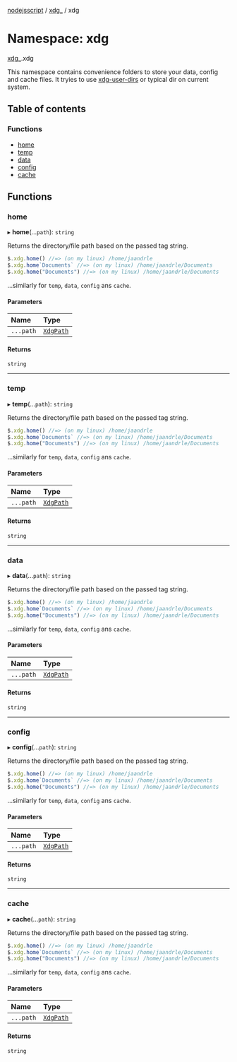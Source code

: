 [nodejsscript](../README.md) / [xdg\_](xdg_.md) / xdg

# Namespace: xdg

[xdg_](xdg_.md).xdg

This namespace contains convenience folders to store your data, config and cache files.
It tryies to use [xdg-user-dirs](https://www.freedesktop.org/wiki/Software/xdg-user-dirs/) or typical dir on current system.

## Table of contents

### Functions

- [home](xdg_.xdg.md#home)
- [temp](xdg_.xdg.md#temp)
- [data](xdg_.xdg.md#data)
- [config](xdg_.xdg.md#config)
- [cache](xdg_.xdg.md#cache)

## Functions

### home

▸ **home**(...`path`): `string`

Returns the directory/file path based on the passed tag string.
```js
$.xdg.home() //=> (on my linux) /home/jaandrle
$.xdg.home`Documents` //=> (on my linux) /home/jaandrle/Documents
$.xdg.home("Documents") //=> (on my linux) /home/jaandrle/Documents
```
…similarly for `temp`, `data`, `config` ans `cache`.

#### Parameters

| Name | Type |
| :------ | :------ |
| `...path` | [`XdgPath`](xdg_.md#xdgpath) |

#### Returns

`string`

___

### temp

▸ **temp**(...`path`): `string`

Returns the directory/file path based on the passed tag string.
```js
$.xdg.home() //=> (on my linux) /home/jaandrle
$.xdg.home`Documents` //=> (on my linux) /home/jaandrle/Documents
$.xdg.home("Documents") //=> (on my linux) /home/jaandrle/Documents
```
…similarly for `temp`, `data`, `config` ans `cache`.

#### Parameters

| Name | Type |
| :------ | :------ |
| `...path` | [`XdgPath`](xdg_.md#xdgpath) |

#### Returns

`string`

___

### data

▸ **data**(...`path`): `string`

Returns the directory/file path based on the passed tag string.
```js
$.xdg.home() //=> (on my linux) /home/jaandrle
$.xdg.home`Documents` //=> (on my linux) /home/jaandrle/Documents
$.xdg.home("Documents") //=> (on my linux) /home/jaandrle/Documents
```
…similarly for `temp`, `data`, `config` ans `cache`.

#### Parameters

| Name | Type |
| :------ | :------ |
| `...path` | [`XdgPath`](xdg_.md#xdgpath) |

#### Returns

`string`

___

### config

▸ **config**(...`path`): `string`

Returns the directory/file path based on the passed tag string.
```js
$.xdg.home() //=> (on my linux) /home/jaandrle
$.xdg.home`Documents` //=> (on my linux) /home/jaandrle/Documents
$.xdg.home("Documents") //=> (on my linux) /home/jaandrle/Documents
```
…similarly for `temp`, `data`, `config` ans `cache`.

#### Parameters

| Name | Type |
| :------ | :------ |
| `...path` | [`XdgPath`](xdg_.md#xdgpath) |

#### Returns

`string`

___

### cache

▸ **cache**(...`path`): `string`

Returns the directory/file path based on the passed tag string.
```js
$.xdg.home() //=> (on my linux) /home/jaandrle
$.xdg.home`Documents` //=> (on my linux) /home/jaandrle/Documents
$.xdg.home("Documents") //=> (on my linux) /home/jaandrle/Documents
```
…similarly for `temp`, `data`, `config` ans `cache`.

#### Parameters

| Name | Type |
| :------ | :------ |
| `...path` | [`XdgPath`](xdg_.md#xdgpath) |

#### Returns

`string`
